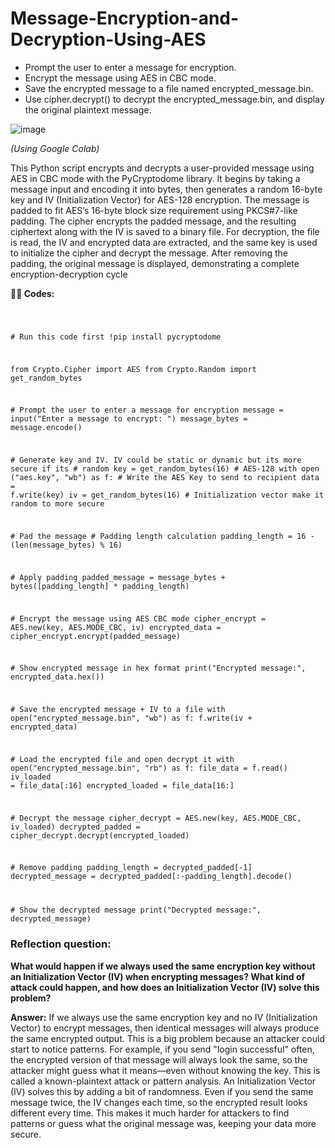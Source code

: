 # Message-Encryption-and-Decryption-Using-AES

- Prompt the user to enter a message for encryption.
- Encrypt the message using AES in CBC mode.
- Save the encrypted message to a file named encrypted_message.bin.
- Use cipher.decrypt() to decrypt the encrypted_message.bin, and display the original
plaintext message.

![image](https://github.com/user-attachments/assets/13880895-b1b0-4777-b340-91b6290ad0e2)

<i> (Using Google Colab) </i><br>

This Python script encrypts and decrypts a user-provided message using AES in CBC
mode with the PyCryptodome library. It begins by taking a message input and encoding it
into bytes, then generates a random 16-byte key and IV (Initialization Vector) for AES-128
encryption. The message is padded to fit AES’s 16-byte block size requirement using
PKCS#7-like padding. The cipher encrypts the padded message, and the resulting
ciphertext along with the IV is saved to a binary file. For decryption, the file is read, the IV
and encrypted data are extracted, and the same key is used to initialize the cipher and
decrypt the message. After removing the padding, the original message is displayed,
demonstrating a complete encryption-decryption cycle</br>

<b>👨‍💻 Codes:</b>

<div class="code-cell"><code>
  
\# Run this code first
!pip install pycryptodome

from Crypto.Cipher import AES
from Crypto.Random import get_random_bytes

\# Prompt the user to enter a message for encryption
message = input("Enter a message to encrypt: ")
message_bytes = message.encode()

\# Generate key and IV. IV could be static or dynamic but its more secure if its
\# random
key = get_random_bytes(16)  # AES-128
with open ("aes.key", "wb") as f: # Write the AES Key to send to recipient
    data = f.write(key)
iv = get_random_bytes(16)   # Initialization vector make it random to more secure

\# Pad the message
\# Padding length calculation
padding_length = 16 - (len(message_bytes) % 16)

\# Apply padding
padded_message = message_bytes + bytes([padding_length] * padding_length)

\# Encrypt the message using AES CBC mode
cipher_encrypt = AES.new(key, AES.MODE_CBC, iv)
encrypted_data = cipher_encrypt.encrypt(padded_message)

\# Show encrypted message in hex format
print("Encrypted message:", encrypted_data.hex())

\# Save the encrypted message + IV to a file
with open("encrypted_message.bin", "wb") as f:
    f.write(iv + encrypted_data)

\# Load the encrypted file and open decrypt it
with open("encrypted_message.bin", "rb") as f:
    file_data = f.read()
    iv_loaded = file_data[:16]
    encrypted_loaded = file_data[16:]

\# Decrypt the message
cipher_decrypt = AES.new(key, AES.MODE_CBC, iv_loaded)
decrypted_padded = cipher_decrypt.decrypt(encrypted_loaded)

\# Remove padding
padding_length = decrypted_padded[-1]
decrypted_message = decrypted_padded[:-padding_length].decode()

\# Show the decrypted message
print("Decrypted message:", decrypted_message) </code>
</div>

### Reflection question: 

<b> What would happen if we always used the same encryption key
without an Initialization Vector (IV) when encrypting messages? What kind of attack could
happen, and how does an Initialization Vector (IV) solve this problem? </b>

<b>Answer:</b> If we always use the same encryption key and no IV (Initialization Vector) to
encrypt messages, then identical messages will always produce the same encrypted
output. This is a big problem because an attacker could start to notice patterns. For
example, if you send "login successful" often, the encrypted version of that message will
always look the same, so the attacker might guess what it means—even without knowing
the key. This is called a known-plaintext attack or pattern analysis.
An Initialization Vector (IV) solves this by adding a bit of randomness. Even if you send
the same message twice, the IV changes each time, so the encrypted result looks
different every time. This makes it much harder for attackers to find patterns or guess
what the original message was, keeping your data more secure.


